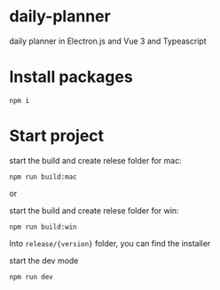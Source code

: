 # daily-planner
daily planner in Electron.js and Vue 3 and Typeascript

# Install packages
```
npm i
```

# Start project

start the build and create relese folder for mac:
```
npm run build:mac
```

or

start the build and create relese folder for win:
```
npm run build:win
```


Into `release/{version}` folder, you can find the installer

start the dev mode
```
npm run dev
```
